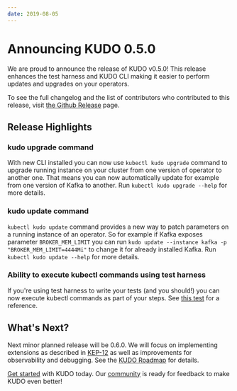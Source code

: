```yaml
---
date: 2019-08-05
---
```


# Announcing KUDO 0.5.0

We are proud to announce the release of KUDO v0.5.0! This release enhances the test harness and KUDO CLI making it easier to perform updates and upgrades on your operators.

<!-- more -->

To see the full changelog and the list of contributors who contributed to this release, visit [the Github Release](https://github.com/kudobuilder/kudo/releases/tag/v0.5.0) page.

## Release Highlights

### kudo upgrade command
With new CLI installed you can now use `kubectl kudo upgrade` command to upgrade running instance on your cluster from one version of operator to another one. That means you can now automatically update for example from one version of Kafka to another. Run `kubectl kudo upgrade --help` for more details.

### kudo update command
`kubectl kudo update` command provides a new way to patch parameters on a running instance of an operator. So for example if Kafka exposes parameter `BROKER_MEM_LIMIT` you can run `kudo update --instance kafka -p "BROKER_MEM_LIMIT=4444Mi"` to change it for already installed Kafka. Run `kubectl kudo update --help` for more details.

### Ability to execute kubectl commands using test harness
If you're using test harness to write your tests (and you should!) you can now execute kubectl commands as part of your steps. See [this test](https://github.com/kudobuilder/kudo/tree/master/test/integration/cli-install) for a reference.

## What's Next?

Next minor planned release will be 0.6.0. We will focus on implementing extensions as described in [KEP-12](https://github.com/kudobuilder/kudo/blob/master/keps/0012-operator-extensions.md) as well as improvements for observability and debugging.
See the [KUDO Roadmap](https://github.com/orgs/kudobuilder/projects/2) for details.

[Get started](../docs/README.md) with KUDO today. Our [community](../community/README.md) is ready for feedback to make KUDO even better!

